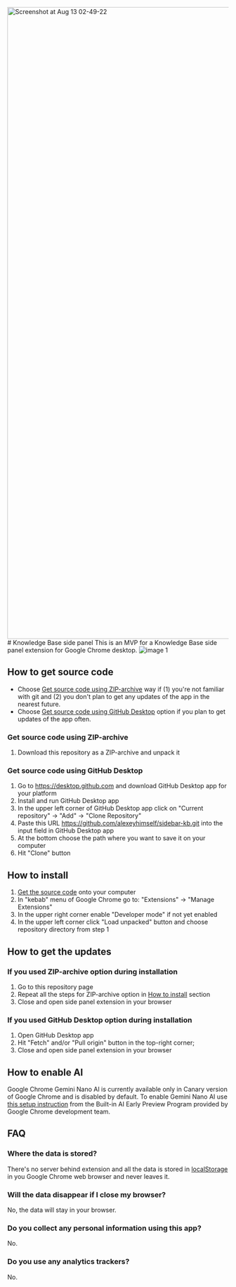 <img width="1439" alt="Screenshot at Aug 13 02-49-22" src="https://github.com/user-attachments/assets/ad5e71b4-7729-43d8-93a2-8dbb52fa7fcc"># Knowledge Base side panel
This is an MVP for a Knowledge Base side panel extension for Google Chrome desktop.
![image 1](https://www.dropbox.com/scl/fi/6oawjuimjxr402kpgdhxh/Screenshot-at-Aug-13-19-12-32.png?rlkey=z8q8vv9p0in91lsjelqg1fmf7&raw=1)


## How to get source code
* Choose [Get source code using ZIP-archive](#get-source-code-using-zip-archive) way if (1) you're not familiar with git and (2) you don't plan to get any updates of the app in the nearest future.
* Choose [Get source code using GitHub Desktop](#get-source-code-using-github-desktop) option if you plan to get updates of the app often.

### Get source code using ZIP-archive
1. Download this repository as a ZIP-archive and unpack it

### Get source code using GitHub Desktop
1. Go to https://desktop.github.com and download GitHub Desktop app for your platform
2. Install and run GitHub Desktop app
3. In the upper left corner of GitHub Desktop app click on "Current repository" → "Add" → "Clone Repository"
4. Paste this URL https://github.com/alexeyhimself/sidebar-kb.git into the input field in GitHub Desktop app
5. At the bottom choose the path where you want to save it on your computer
6. Hit "Clone" button


## How to install
1. [Get the source code](#how-to-get-source-code) onto your computer
2. In "kebab" menu of Google Chrome go to: "Extensions" → "Manage Extensions"
3. In the upper right corner enable "Developer mode" if not yet enabled
4. In the upper left corner click "Load unpacked" button and choose repository directory from step 1


## How to get the updates
### If you used ZIP-archive option during installation
1. Go to this repository page
2. Repeat all the steps for ZIP-archive option in [How to install](#how-to-install) section 
3. Close and open side panel extension in your browser

### If you used GitHub Desktop option during installation
1. Open GitHub Desktop app
2. Hit "Fetch" and/or "Pull origin" button in the top-right corner;
3. Close and open side panel extension in your browser


## How to enable AI
Google Chrome Gemini Nano AI is currently available only in Canary version of Google Chrome and is disabled by default. To enable Gemini Nano AI use [this setup instruction](https://docs.google.com/document/d/1VG8HIyz361zGduWgNG7R_R8Xkv0OOJ8b5C9QKeCjU0c/edit#heading=h.5s2qlonhpm36) from the Built-in AI Early Preview Program provided by Google Chrome development team.


## FAQ
### Where the data is stored?
There's no server behind extension and all the data is stored in [localStorage](https://developer.mozilla.org/en-US/docs/Web/API/Window/localStorage) in you Google Chrome web browser and never leaves it.

### Will the data disappear if I close my browser?
No, the data will stay in your browser.

### Do you collect any personal information using this app?
No.

### Do you use any analytics trackers?
No.
